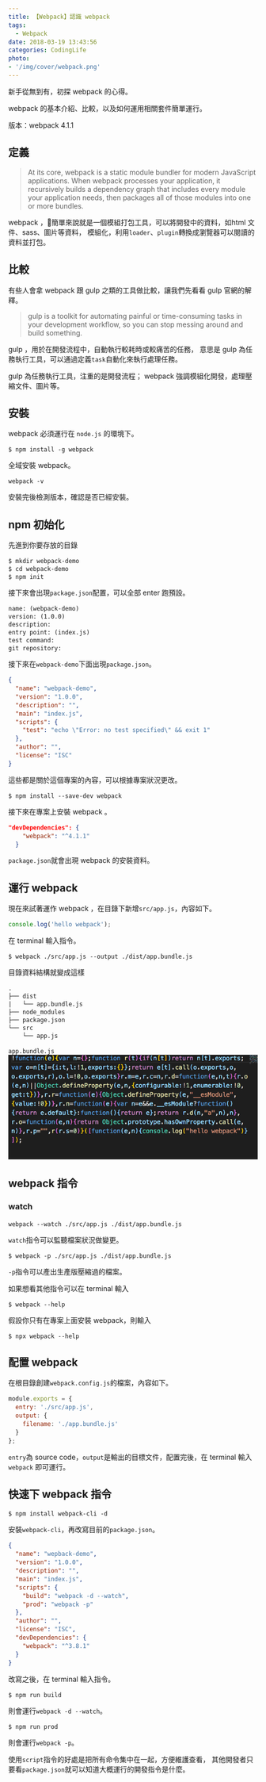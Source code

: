 ```yaml
---
title: 【Webpack】認識 webpack
tags:
  - Webpack
date: 2018-03-19 13:43:56
categories: CodingLife
photo:
- '/img/cover/webpack.png'
---
```


新手從無到有，初探 webpack 的心得。

webpack 的基本介紹、比較，以及如何運用相關套件簡單運行。

版本：webpack 4.1.1

<!-- more -->

## 定義

> At its core, webpack is a static module bundler for modern JavaScript applications. When webpack processes your application, it recursively builds a dependency graph that includes every module your application needs, then packages all of those modules into one or more bundles.


webpack ，簡單來說就是一個模組打包工具，可以將開發中的資料，如html 文件、sass、圖片等資料，
模組化，利用`loader`、`plugin`轉換成瀏覽器可以閱讀的資料並打包。


## 比較

有些人會拿 webpack 跟 gulp 之類的工具做比較，讓我們先看看 gulp 官網的解釋。

> gulp is a toolkit for automating painful or time-consuming tasks in your development workflow, so you can stop messing around and build something.

gulp ，用於在開發流程中，自動執行較耗時或較痛苦的任務，
意思是 gulp 為任務執行工具，可以通過定義`task`自動化來執行處理任務。

gulp 為任務執行工具，注重的是開發流程； webpack 強調模組化開發，處理壓縮文件、圖片等。

## 安裝

webpack 必須運行在 `node.js` 的環境下。

```
$ npm install -g webpack
```

全域安裝 webpack。

```
webpack -v
```

安裝完後檢測版本，確認是否已經安裝。

## npm 初始化

先進到你要存放的目錄

```
$ mkdir webpack-demo
$ cd webpack-demo
$ npm init
```

接下來會出現`package.json`配置，可以全部 enter 跑預設。

```
name: (webpack-demo)
version: (1.0.0)
description:
entry point: (index.js)
test command:
git repository:
```
接下來在`webpack-demo`下面出現`package.json`。

```json
{
  "name": "webpack-demo",
  "version": "1.0.0",
  "description": "",
  "main": "index.js",
  "scripts": {
    "test": "echo \"Error: no test specified\" && exit 1"
  },
  "author": "",
  "license": "ISC"
}
```
這些都是關於這個專案的內容，可以根據專案狀況更改。

```
$ npm install --save-dev webpack
```

接下來在專案上安裝 webpack 。

```json
"devDependencies": {
    "webpack": "^4.1.1"
  }
```

`package.json`就會出現 webpack 的安裝資料。

## 運行 webpack

現在來試著運作 webpack ，在目錄下新增`src/app.js`，內容如下。

```js
console.log('hello webpack');
```

在 terminal 輸入指令。

```
$ webpack ./src/app.js --output ./dist/app.bundle.js
```

目錄資料結構就變成這樣

```
.
├── dist
|   └── app.bundle.js
├── node_modules
├── package.json
└── src
    └── app.js
```

`app.bundle.js`
![](/img/webpack/webpack01.png)


## webpack 指令

### watch

```
webpack --watch ./src/app.js ./dist/app.bundle.js
```
`watch`指令可以監聽檔案狀況做變更。

```
$ webpack -p ./src/app.js ./dist/app.bundle.js
```

`-p`指令可以產出生產版壓縮過的檔案。

如果想看其他指令可以在 terminal 輸入

```
$ webpack --help
```

假設你只有在專案上面安裝 webpack，則輸入

```
$ npx webpack --help 
```

## 配置 webpack

在根目錄創建`webpack.config.js`的檔案，內容如下。

```js
module.exports = {
  entry: './src/app.js',
  output: {
    filename: './app.bundle.js'
  }
};
```
`entry`為 source code，`output`是輸出的目標文件，配置完後，在 terminal 輸入 `webpack` 即可運行。

## 快速下 webpack 指令

```
$ npm install webpack-cli -d
```

安裝`webpack-cli`，再改寫目前的`package.json`。

```json
{
  "name": "wepback-demo",
  "version": "1.0.0",
  "description": "",
  "main": "index.js",
  "scripts": {
    "build": "webpack -d --watch",
    "prod": "webpack -p"
  },
  "author": "",
  "license": "ISC",
  "devDependencies": {
    "webpack": "^3.8.1"
  }
}
```

改寫之後，在 terminal 輸入指令。

```
$ npm run build
```
則會運行`webpack -d --watch`。
```
$ npm run prod
```
則會運行`webpack -p`。

使用`script`指令的好處是把所有命令集中在一起，方便維護查看，
其他開發者只要看`package.json`就可以知道大概運行的開發指令是什麼。

